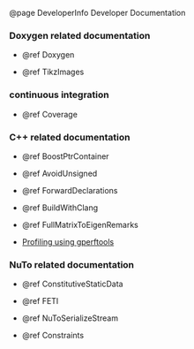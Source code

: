 @page DeveloperInfo Developer Documentation

### Doxygen related documentation

* @ref Doxygen

* @ref TikzImages

### continuous integration

* @ref Coverage

### C++ related documentation

* @ref BoostPtrContainer

* @ref AvoidUnsigned

* @ref ForwardDeclarations

* @ref BuildWithClang

* @ref FullMatrixToEigenRemarks

* [Profiling using gperftools](https://github.com/nutofem/nuto/wiki/How-to-profile-a-NuTo-application-using-the-Google-Perftools)

### NuTo related documentation

* @ref ConstitutiveStaticData

* @ref FETI

* @ref NuToSerializeStream

* @ref Constraints
